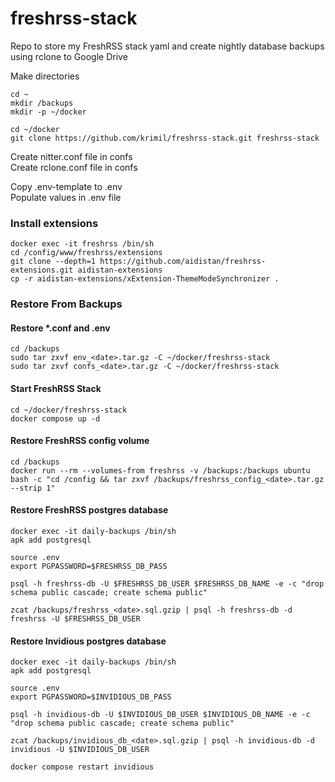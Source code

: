 # freshrss-stack
Repo to store my FreshRSS stack yaml and create nightly database backups using rclone to Google Drive

Make directories
```
cd ~
mkdir /backups
mkdir -p ~/docker
```
```
cd ~/docker
git clone https://github.com/krimil/freshrss-stack.git freshrss-stack
```

Create nitter.conf file in confs\
Create rclone.conf file in confs

Copy .env-template to .env\
Populate values in .env file

### Install extensions
```
docker exec -it freshrss /bin/sh
cd /config/www/freshrss/extensions
git clone --depth=1 https://github.com/aidistan/freshrss-extensions.git aidistan-extensions
cp -r aidistan-extensions/xExtension-ThemeModeSynchronizer .
```


### Restore From Backups
#### Restore *.conf and .env
```
cd /backups
sudo tar zxvf env_<date>.tar.gz -C ~/docker/freshrss-stack
sudo tar zxvf confs_<date>.tar.gz -C ~/docker/freshrss-stack
```

#### Start FreshRSS Stack
```
cd ~/docker/freshrss-stack
docker compose up -d
```

#### Restore FreshRSS config volume
```
cd /backups
docker run --rm --volumes-from freshrss -v /backups:/backups ubuntu bash -c "cd /config && tar zxvf /backups/freshrss_config_<date>.tar.gz --strip 1"
```

#### Restore FreshRSS postgres database
```
docker exec -it daily-backups /bin/sh
apk add postgresql
 
source .env
export PGPASSWORD=$FRESHRSS_DB_PASS

psql -h freshrss-db -U $FRESHRSS_DB_USER $FRESHRSS_DB_NAME -e -c "drop schema public cascade; create schema public"

zcat /backups/freshrss_<date>.sql.gzip | psql -h freshrss-db -d freshrss -U $FRESHRSS_DB_USER
```

#### Restore Invidious postgres database
```
docker exec -it daily-backups /bin/sh
apk add postgresql
 
source .env
export PGPASSWORD=$INVIDIOUS_DB_PASS

psql -h invidious-db -U $INVIDIOUS_DB_USER $INVIDIOUS_DB_NAME -e -c "drop schema public cascade; create schema public"

zcat /backups/invidious_db_<date>.sql.gzip | psql -h invidious-db -d invidious -U $INVIDIOUS_DB_USER

docker compose restart invidious
```
